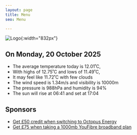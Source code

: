 ```yaml
---
layout: page
title: Menu
seo: Menu

---
```


![Logo](/images/logo.jpg){:width="832px"}

<!-- weather_marker starts -->
## On Monday, 20 October 2025

- The average temperature today is 12.01˚C,
- With highs of 12.75˚C and lows of 11.49˚C,
- It may feel like 11.72˚C with few clouds
- The wind speed is 1.34m/s and visibility is 10000m
- The pressure is 988hPa and humidity is 94%
- The sun will rise at 06:41 and set at 17:04

<!-- weather_marker ends -->

## Sponsors

- [Get £50 credit when switching to Octopus Energy](https://bit.ly/3oD1nnS)
- [Get £75 when taking a 1000mb YouFibre broadband plan](https://aklam.io/91zWhU?)
